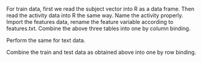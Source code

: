 For train data, first we read the subject vector into R as a data frame. Then read the activity data into R the same way. Name the activity properly.
Import the features data, rename the feature variable according to features.txt.
Combine the above three tables into one by column binding. 

Perform the same for text data. 

Combine the train and test data as obtained above into one by row binding.
